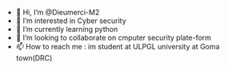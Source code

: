 - 👋 Hi, I’m @Dieumerci-M2
- 👀 I’m interested in Cyber security
- 🌱 I’m currently learning python
- 💞️ I’m looking to collaborate on cmputer security plate-form
- 📫 How to reach me : im student at ULPGL university at Goma town(DRC)

<!---
Dieumerci-M2/Dieumerci-M2 is a ✨ special ✨ repository because its `README.md` (this file) appears on your GitHub profile.
You can click the Preview link to take a look at your changes.
--->
